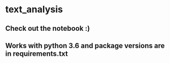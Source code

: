 # text_analysis
## Check out the notebook :)
## Works with python 3.6 and package versions are in requirements.txt
